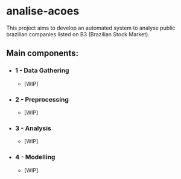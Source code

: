# analise-acoes
This project aims to develop an automated system to analyse public brazilian companies listed on B3 (Brazilian Stock Market).

## Main components:

- ### 1 - Data Gathering
  - [WIP]
- ### 2 - Preprocessing
  - [WIP]
- ### 3 - Analysis
  - [WIP]
- ### 4 - Modelling
  - [WIP]